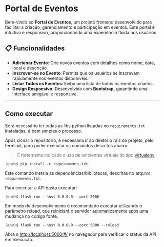 # Portal de Eventos

Bem-vindo ao **Portal de Eventos**, um projeto frontend desenvolvido para facilitar a criação, gerenciamento e participação em eventos. Este portal é intuitivo e responsivo, proporcionando uma experiência fluida aos usuários.

## 📋 Funcionalidades

- **Adicionar Evento**: Crie novos eventos com detalhes como nome, data, local e descrição.
- **Inscrever-se no Evento**: Permita que os usuários se inscrevam rapidamente nos eventos disponíveis.
- **Listar Todos os Eventos**: Exiba uma lista de todos os eventos criados.
- **Design Responsivo**: Desenvolvido com **Bootstrap**, garantindo uma interface amigável e responsiva.
---

## Como executar

Será necessário ter todas as libs python listadas no `requirements.txt` instaladas, é bem simples o processo.

Após clonar o repositório, é necessário ir ao diretório raiz do projeto, pelo terminal, para poder executar os comandos descritos abaixo.

> É fortemente indicado o uso de ambientes virtuais do tipo [virtualenv](https://virtualenv.pypa.io/en/latest/installation.html).

```
(env)$ pip install -r requirements.txt
```

Este comando instala as dependências/bibliotecas, descritas no arquivo `requirements.txt`.

Para executar a API  basta executar:

```
(env)$ flask run --host 0.0.0.0 --port 5000
```

Em modo de desenvolvimento é recomendado executar utilizando o parâmetro reload, que reiniciará o servidor
automaticamente após uma mudança no código fonte. 

```
(env)$ flask run --host 0.0.0.0 --port 5000 --reload
```

Abra o [http://localhost:5000/#/](http://localhost:5000/#/) no navegador para verificar o status da API em execução.

